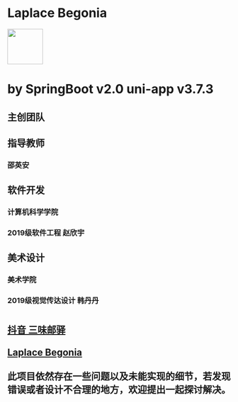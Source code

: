 # Laplace Begonia
<img src="https://blog.txtz.link/static/img/book.png" width = "80" height = "80"  align=center /><br>
# by SpringBoot v2.0 uni-app v3.7.3
## 主创团队
## 指导教师
### 邵英安
## 软件开发
### 计算机科学学院
### 2019级软件工程 赵欣宇
## 美术设计
### 美术学院
### 2019级视觉传达设计 韩丹丹
#
## [抖音 三味邮驿](https://v.douyin.com/R2jkTyb/) <br><br>[Laplace Begonia](https://blog.txtz.link) <br><br>此项目依然存在一些问题以及未能实现的细节，若发现错误或者设计不合理的地方，欢迎提出一起探讨解决。
